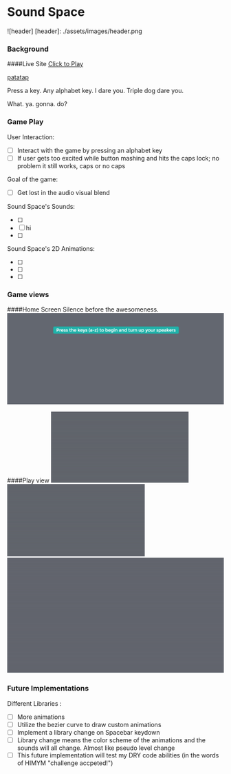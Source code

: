 # Sound Space

![header]
[header]: ./assets/images/header.png

### Background
####Live Site
[Click to Play](https://iamsammak.github.io/soundspace/)

[patatap](http://www.patatap.com/)

Press a key. Any alphabet key. I dare you. Triple dog dare you.

What. ya. gonna. do?

### Game Play

User Interaction:

- [ ] Interact with the game by pressing an alphabet key
- [ ] If user gets too excited while button mashing and hits the caps lock; no problem it still works, caps or no caps

Goal of the game:

- [ ] Get lost in the audio visual blend

Sound Space's Sounds:

- [ ]
- [ ] hi
- [ ]

Sound Space's 2D Animations:

- [ ]
- [ ]
- [ ]


### Game views

####Home Screen
Silence before the awesomeness.
![homepage]

####Play view
![gameplay]
![gameplay2]
![gameplay3]

[homepage]: ./assets/images/homepage.png
[gameplay]: ./assets/images/gameplay1.gif
[gameplay2]: ./assets/images/gameplay2.gif
[gameplay3]: ./assets/images/gameplay3.gif
[paused]: ./icons/paused.png
[winner]: ./icons/winner.png

### Future Implementations

Different Libraries :

- [ ] More animations
- [ ] Utilize the bezier curve to draw custom animations
- [ ] Implement a library change on Spacebar keydown
- [ ] Library change means the color scheme of the animations and the sounds will all change. Almost like pseudo level change
- [ ] This future implementation will test my DRY code abilities (in the words of HIMYM "challenge accpeted!")
